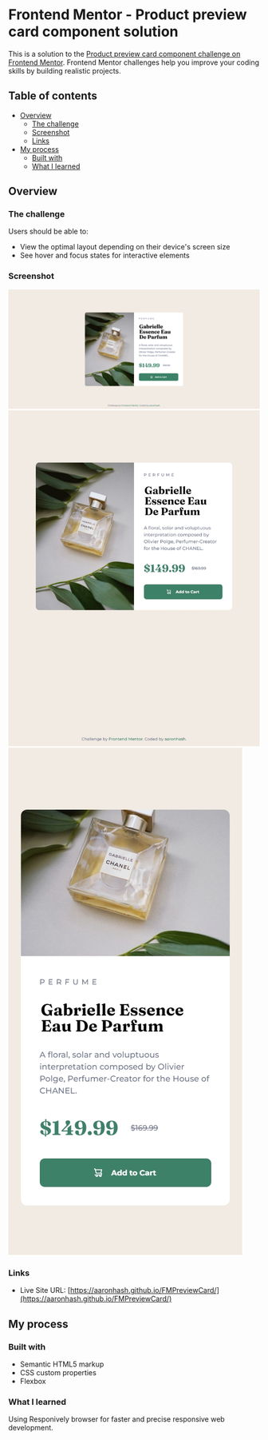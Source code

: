 # Frontend Mentor - Product preview card component solution

This is a solution to the [Product preview card component challenge on Frontend Mentor](https://www.frontendmentor.io/challenges/product-preview-card-component-GO7UmttRfa). Frontend Mentor challenges help you improve your coding skills by building realistic projects. 

## Table of contents

- [Overview](#overview)
  - [The challenge](#the-challenge)
  - [Screenshot](#screenshot)
  - [Links](#links)
- [My process](#my-process)
  - [Built with](#built-with)
  - [What I learned](#what-i-learned)

## Overview

### The challenge

Users should be able to:

- View the optimal layout depending on their device's screen size
- See hover and focus states for interactive elements

### Screenshot

![Desktop](./images/output/desktop.png)
![Tablet](./images/output/tablet.jpg)
![Phone](./images/output/phone.jpg)

### Links

- Live Site URL: [https://aaronhash.github.io/FMPreviewCard/](https://aaronhash.github.io/FMPreviewCard/)

## My process

### Built with

- Semantic HTML5 markup
- CSS custom properties
- Flexbox

### What I learned

Using Responively browser for faster and precise responsive web development.